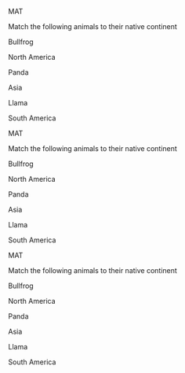 MAT	<p> Match the following animals to their native continent </p> 	<p>Bullfrog</p> 	<p>North America</p> 	<p>Panda</p> 	<p>Asia</p> 	<p>Llama</p> 	<p>South America</p> 
MAT	<p> Match the following animals to their native continent </p> 	<p>Bullfrog</p> 	<p>North America</p> 	<p>Panda</p> 	<p>Asia</p> 	<p>Llama</p> 	<p>South America</p> 
MAT	<p> Match the following animals to their native continent </p> 	<p>Bullfrog</p> 	<p>North America</p> 	<p>Panda</p> 	<p>Asia</p> 	<p>Llama</p> 	<p>South America</p> 
